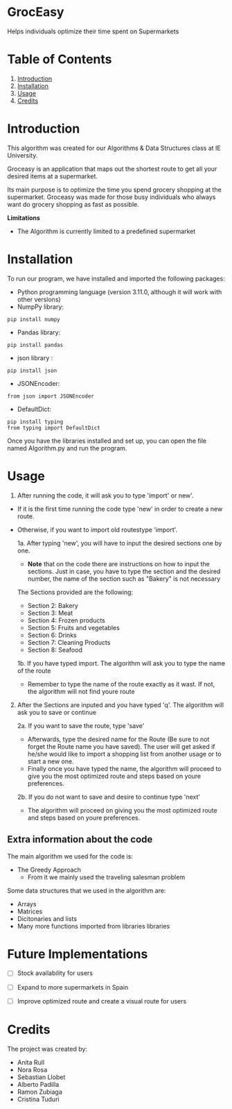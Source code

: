 # GrocEasy
Helps individuals optimize their time spent on Supermarkets

# Table of Contents
1. [Introduction](#introduction)
2. [Installation](#installation)
3. [Usage](#usage)
4. [Credits](#credits)

# Introduction
This algorithm was created for our Algorithms & Data Structures class at IE University. 

Groceasy is an application that maps out the shortest route to get all your desired items at a supermarket. 

Its main purpose is to optimize the time you spend grocery shopping at the supermarket. 
Groceasy was made for those busy individuals who always want do grocery shopping as fast as possible.

**Limitations** 
* The Algorithm is currently limited to a predefined supermarket

# Installation 
To run our program, we have installed and imported the following packages:
* Python programming language (version 3.11.0, although it will work with other versions)
* NumpPy library:
`````
pip install numpy
`````
* Pandas library:
`````
pip install pandas
`````
* json library :
`````
pip install json
`````
* JSONEncoder:
 `````
from json import JSONEncoder
 `````
* DefaultDict:
`````
pip install typing
from typing import DefaultDict
`````

Once you have the libraries installed and set up, you can open the file named Algorithm.py and run the program.

# Usage

1. After running the code, it will ask you to type 'import' or new'. 
  * If it is the first time running the code type 'new' in order to create a new route. 
  * Otherwise, if you want to import old routestype 'import'.

     1a. After typing 'new', you will have to input the desired sections one by one.
     - **Note** that on the code there are instructions on how to input the sections. Just in case, you have to type the section and the desired number, the name of the section such as "Bakery" is not necessary

    The Sections provided are the following:
    - Section 2: Bakery
    - Section 3: Meat
    - Section 4: Frozen products
    - Section 5: Fruits and vegetables
    - Section 6: Drinks
    - Section 7: Cleaning Products
    - Section 8: Seafood


     1b. If you have typed import. The algorithm will ask you to type the name of the route
      * Remember to type the name of the route exactly as it wast. If not, the algorithm will not find youre route

2. After the Sections are inputed and you have typed 'q'. The algorithm will ask you to save or continue 

   2a. If you want to save the route, type 'save'
    * Afterwards, type the desired name for the Route (Be sure to not forget the Route name you have saved). The user will get asked if he/she would like to import a shopping list from another usage or to start a new one.
    * Finally once you have typed the name, the algorithm will proceed to give you the most optimized route and steps based on youre preferences.

   2b. If you do not want to save and desire to continue type 'next'
    * The algorithm will proceed on giving you the most optimized route and steps based on youre preferences. 

  
## Extra information about the code
The main algorithm we used for the code is:
* The Greedy Approach 
  * From it we mainly used the traveling salesman problem

Some data structures that we used in the algorithm are:
- Arrays
- Matrices
- Dicitonaries and lists
- Many more functions imported from libraries libraries

# Future Implementations
- [ ] Stock availability for users
- [ ] Expand to more supermarkets in Spain
- [ ] Improve optimized route and create a visual route for users


# Credits
The project was created by:
- Anita Rull 
- Nora Rosa
- Sebastian Llobet 
- Alberto Padilla
- Ramon Zubiaga
- Cristina Tuduri
